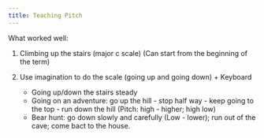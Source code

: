 ```yaml
---
title: Teaching Pitch
---
```

What worked well:

1. Climbing up the stairs (major c scale) (Can start from the beginning of the term)
2. Use imagination to do the scale (going up and going down) + Keyboard

   * Going up/down the stairs steady
   * Going on an adventure: go up the hill - stop half way - keep going to the top - run down the hill (Pitch: high - higher; high low)
   * Bear hunt: go down slowly and carefully (Low - lower); run out of the cave; come bact to the house.